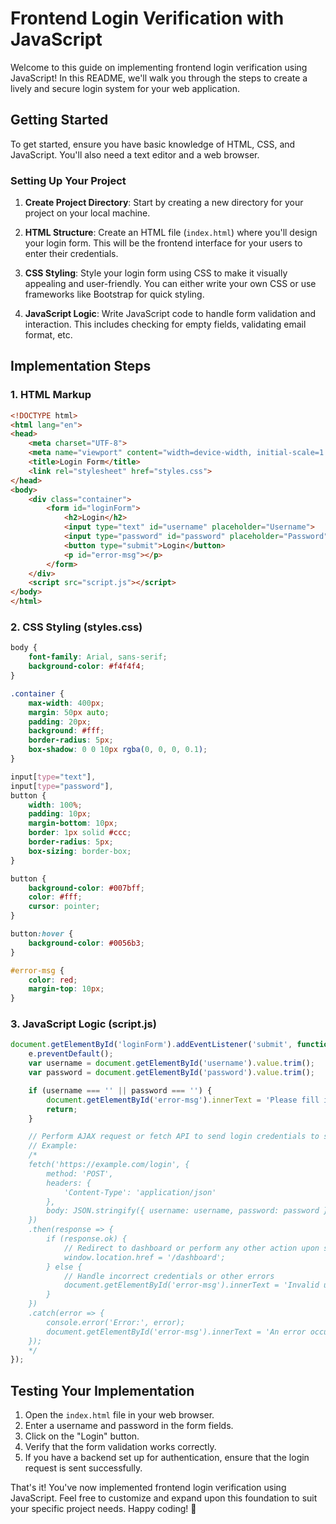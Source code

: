 # Frontend Login Verification with JavaScript

Welcome to this guide on implementing frontend login verification using JavaScript! In this README, we'll walk you through the steps to create a lively and secure login system for your web application.

## Getting Started

To get started, ensure you have basic knowledge of HTML, CSS, and JavaScript. You'll also need a text editor and a web browser.

### Setting Up Your Project

1. **Create Project Directory**: Start by creating a new directory for your project on your local machine.

2. **HTML Structure**: Create an HTML file (`index.html`) where you'll design your login form. This will be the frontend interface for your users to enter their credentials.

3. **CSS Styling**: Style your login form using CSS to make it visually appealing and user-friendly. You can either write your own CSS or use frameworks like Bootstrap for quick styling.

4. **JavaScript Logic**: Write JavaScript code to handle form validation and interaction. This includes checking for empty fields, validating email format, etc.

## Implementation Steps

### 1. HTML Markup

```html
<!DOCTYPE html>
<html lang="en">
<head>
    <meta charset="UTF-8">
    <meta name="viewport" content="width=device-width, initial-scale=1.0">
    <title>Login Form</title>
    <link rel="stylesheet" href="styles.css">
</head>
<body>
    <div class="container">
        <form id="loginForm">
            <h2>Login</h2>
            <input type="text" id="username" placeholder="Username">
            <input type="password" id="password" placeholder="Password">
            <button type="submit">Login</button>
            <p id="error-msg"></p>
        </form>
    </div>
    <script src="script.js"></script>
</body>
</html>
```

### 2. CSS Styling (styles.css)

```css
body {
    font-family: Arial, sans-serif;
    background-color: #f4f4f4;
}

.container {
    max-width: 400px;
    margin: 50px auto;
    padding: 20px;
    background: #fff;
    border-radius: 5px;
    box-shadow: 0 0 10px rgba(0, 0, 0, 0.1);
}

input[type="text"],
input[type="password"],
button {
    width: 100%;
    padding: 10px;
    margin-bottom: 10px;
    border: 1px solid #ccc;
    border-radius: 5px;
    box-sizing: border-box;
}

button {
    background-color: #007bff;
    color: #fff;
    cursor: pointer;
}

button:hover {
    background-color: #0056b3;
}

#error-msg {
    color: red;
    margin-top: 10px;
}
```

### 3. JavaScript Logic (script.js)

```javascript
document.getElementById('loginForm').addEventListener('submit', function(e) {
    e.preventDefault();
    var username = document.getElementById('username').value.trim();
    var password = document.getElementById('password').value.trim();

    if (username === '' || password === '') {
        document.getElementById('error-msg').innerText = 'Please fill in all fields.';
        return;
    }

    // Perform AJAX request or fetch API to send login credentials to server for verification
    // Example:
    /*
    fetch('https://example.com/login', {
        method: 'POST',
        headers: {
            'Content-Type': 'application/json'
        },
        body: JSON.stringify({ username: username, password: password })
    })
    .then(response => {
        if (response.ok) {
            // Redirect to dashboard or perform any other action upon successful login
            window.location.href = '/dashboard';
        } else {
            // Handle incorrect credentials or other errors
            document.getElementById('error-msg').innerText = 'Invalid username or password.';
        }
    })
    .catch(error => {
        console.error('Error:', error);
        document.getElementById('error-msg').innerText = 'An error occurred. Please try again later.';
    });
    */
});
```

## Testing Your Implementation

1. Open the `index.html` file in your web browser.
2. Enter a username and password in the form fields.
3. Click on the "Login" button.
4. Verify that the form validation works correctly.
5. If you have a backend set up for authentication, ensure that the login request is sent successfully.

That's it! You've now implemented frontend login verification using JavaScript. Feel free to customize and expand upon this foundation to suit your specific project needs. Happy coding! 🚀
